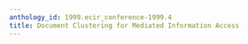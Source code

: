 ```yaml
---
anthology_id: 1999.ecir_conference-1999.4
title: Document Clustering for Mediated Information Access
---
```

